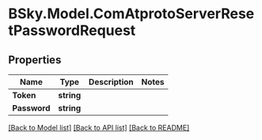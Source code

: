 # BSky.Model.ComAtprotoServerResetPasswordRequest

## Properties

Name | Type | Description | Notes
------------ | ------------- | ------------- | -------------
**Token** | **string** |  | 
**Password** | **string** |  | 

[[Back to Model list]](../README.md#documentation-for-models) [[Back to API list]](../README.md#documentation-for-api-endpoints) [[Back to README]](../README.md)

